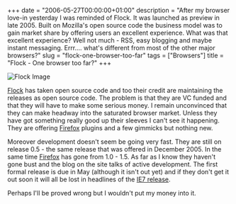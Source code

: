 +++
date = "2006-05-27T00:00:00+01:00"
description = "After my browser love-in yesterday I was reminded of Flock. It was launched as preview in late 2005. Built on Mozilla's open source code the business model was to gain market share by offering users an excellent experience. What was that excellent experience? Well not much - RSS, easy blogging and maybe instant messaging. Errr.... what's different from most of the other major browsers?"
slug = "flock-one-browser-too-far"
tags = ["Browsers"]
title = "Flock - One browser too far?"
+++

![Flock Image][1]

[Flock][2] has taken open source code and too their credit are maintaining the
releases as open source code. The problem is that they are VC funded and that
they will have to make some serious money. I remain unconvinced that they can
make headway into the saturated browser market. Unless they have got something
really good up their sleeves I can't see it happening. They are offering
[Firefox][3] plugins and a few gimmicks but nothing new.

Moreover development doesn't seem be going very fast. They are still on release
0.5 - the same release that was offered in December 2005. In the same time
[Firefox][3] has gone from 1.0 - 1.5. As far as I know they haven't gone bust
and the blog on the site talks of active development. The first formal release
is due in May (although it isn't out yet) and if they don't get it out soon it
will all be lost in headlines of the [IE7 release][4].

Perhaps I'll be proved wrong but I wouldn't put my money into it.

[1]: /images/articles/flockLogo.png
[2]: http://www.flock.com
[3]: http://www.mozilla.com/firefox/
[4]: http://www.microsoft.com/windows/ie/
